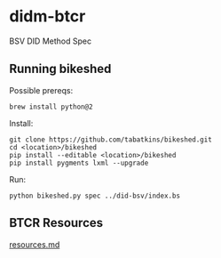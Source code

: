 # didm-btcr
BSV DID Method Spec

## Running bikeshed

Possible prereqs:
```
brew install python@2
```

Install:
```
git clone https://github.com/tabatkins/bikeshed.git
cd <location>/bikeshed
pip install --editable <location>/bikeshed
pip install pygments lxml --upgrade
```

Run:
```
python bikeshed.py spec ../did-bsv/index.bs
```

## BTCR Resources

[resources.md](resources.md)
